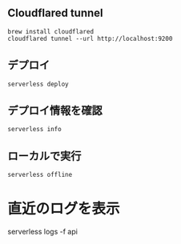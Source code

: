 ## Cloudflared tunnel
```
brew install cloudflared
cloudflared tunnel --url http://localhost:9200
```

## デプロイ
```
serverless deploy
```
## デプロイ情報を確認
``` 
serverless info
```
## ローカルで実行
```
serverless offline
```
# 直近のログを表示
serverless logs -f api
